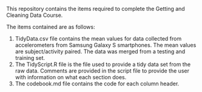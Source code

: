 This repository contains the items required to complete the Getting and Cleaning Data Course.

The items contained are as follows:
1) TidyData.csv file contains the mean values for data collected from
accelerometers from Samsung Galaxy S smartphones.  The mean values are
subject/activity paired. The data was merged from a testing and training set.
2) The TidyScript.R file is the file used to provide a tidy data set
from the raw data.  Comments are provided in the script file to provide
the user with information on what each section does.
3) The codebook.md file contains the code for each column header.
